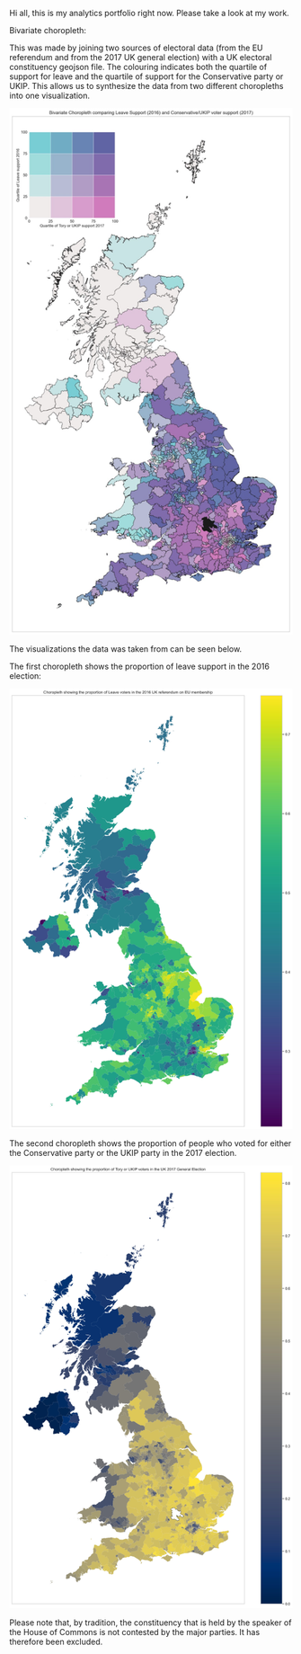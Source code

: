 Hi all, this is my analytics portfolio right now. Please take a look at my work. 

Bivariate choropleth:

This was made by joining two sources of electoral data (from the EU referendum and from the 2017 UK general election) with a UK electoral constituency geojson file. The colouring indicates both the quartile of support for leave and the quartile of support for the Conservative party or UKIP. This allows us to synthesize the data from two different choropleths into one visualization. 


![alt text](https://raw.githubusercontent.com/Mechnar9000/datafiles/main/bivariate_choropleth.jpg)

The visualizations the data was taken from can be seen below.

The first choropleth shows the proportion of leave support in the 2016 election:

![alt text](https://raw.githubusercontent.com/Mechnar9000/datafiles/main/leave_voting.jpg)

The second choropleth shows the proportion of people who voted for either the Conservative party or the UKIP party in the 2017 election. 

![alt text](https://raw.githubusercontent.com/Mechnar9000/datafiles/main/conservative_ukip_support.jpg)

Please note that, by tradition, the constituency that is held by the speaker of the House of Commons is not contested by the major parties. It has therefore been excluded. 
